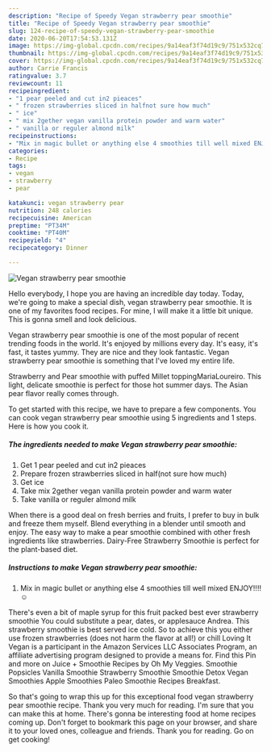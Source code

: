 ```yaml
---
description: "Recipe of Speedy Vegan strawberry pear smoothie"
title: "Recipe of Speedy Vegan strawberry pear smoothie"
slug: 124-recipe-of-speedy-vegan-strawberry-pear-smoothie
date: 2020-06-20T17:54:53.131Z
image: https://img-global.cpcdn.com/recipes/9a14eaf3f74d19c9/751x532cq70/vegan-strawberry-pear-smoothie-recipe-main-photo.jpg
thumbnail: https://img-global.cpcdn.com/recipes/9a14eaf3f74d19c9/751x532cq70/vegan-strawberry-pear-smoothie-recipe-main-photo.jpg
cover: https://img-global.cpcdn.com/recipes/9a14eaf3f74d19c9/751x532cq70/vegan-strawberry-pear-smoothie-recipe-main-photo.jpg
author: Carrie Francis
ratingvalue: 3.7
reviewcount: 11
recipeingredient:
- "1 pear peeled and cut in2 pieaces"
- " frozen strawberries sliced in halfnot sure how much"
- " ice"
- " mix 2gether vegan vanilla protein powder and warm water"
- " vanilla or reguler almond milk"
recipeinstructions:
- "Mix in magic bullet or anything else 4 smoothies till well mixed ENJOY!!!!☺"
categories:
- Recipe
tags:
- vegan
- strawberry
- pear

katakunci: vegan strawberry pear 
nutrition: 248 calories
recipecuisine: American
preptime: "PT34M"
cooktime: "PT40M"
recipeyield: "4"
recipecategory: Dinner

---
```



![Vegan strawberry pear smoothie](https://img-global.cpcdn.com/recipes/9a14eaf3f74d19c9/751x532cq70/vegan-strawberry-pear-smoothie-recipe-main-photo.jpg)

Hello everybody, I hope you are having an incredible day today. Today, we're going to make a special dish, vegan strawberry pear smoothie. It is one of my favorites food recipes. For mine, I will make it a little bit unique. This is gonna smell and look delicious.

Vegan strawberry pear smoothie is one of the most popular of recent trending foods in the world. It's enjoyed by millions every day. It's easy, it's fast, it tastes yummy. They are nice and they look fantastic. Vegan strawberry pear smoothie is something that I've loved my entire life.

Strawberry and Pear smoothie with puffed Millet toppingMariaLoureiro. This light, delicate smoothie is perfect for those hot summer days. The Asian pear flavor really comes through.


To get started with this recipe, we have to prepare a few components. You can cook vegan strawberry pear smoothie using 5 ingredients and 1 steps. Here is how you cook it.

##### The ingredients needed to make Vegan strawberry pear smoothie:

1. Get 1 pear peeled and cut in2 pieaces
1. Prepare  frozen strawberries sliced in half(not sure how much)
1. Get  ice
1. Take  mix 2gether vegan vanilla protein powder and warm water
1. Take  vanilla or reguler almond milk


When there is a good deal on fresh berries and fruits, I prefer to buy in bulk and freeze them myself. Blend everything in a blender until smooth and enjoy. The easy way to make a pear smoothie combined with other fresh ingredients like strawberries. Dairy-Free Strawberry Smoothie is perfect for the plant-based diet. 

##### Instructions to make Vegan strawberry pear smoothie:

1. Mix in magic bullet or anything else 4 smoothies till well mixed ENJOY!!!!☺


There&#39;s even a bit of maple syrup for this fruit packed best ever strawberry smoothie You could substitute a pear, dates, or applesauce Andrea. This strawberry smoothie is best served ice cold. So to achieve this you either use frozen strawberries (does not harm the flavor at all!) or chill Loving It Vegan is a participant in the Amazon Services LLC Associates Program, an affiliate advertising program designed to provide a means for. Find this Pin and more on Juice + Smoothie Recipes by Oh My Veggies. Smoothie Popsicles Vanilla Smoothie Strawberry Smoothie Smoothie Detox Vegan Smoothies Apple Smoothies Paleo Smoothie Recipes Breakfast. 

So that's going to wrap this up for this exceptional food vegan strawberry pear smoothie recipe. Thank you very much for reading. I'm sure that you can make this at home. There's gonna be interesting food at home recipes coming up. Don't forget to bookmark this page on your browser, and share it to your loved ones, colleague and friends. Thank you for reading. Go on get cooking!
